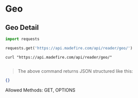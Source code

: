 # Geo

## Geo Detail

```python
import requests

requests.get('https://api.madefire.com/api/reader/geo/')
```

```shell
curl "https://api.madefire.com/api/reader/geo/"
```

```javascript
```

> The above command returns JSON structured like this:

```json
{}
```

Allowed Methods: GET, OPTIONS



